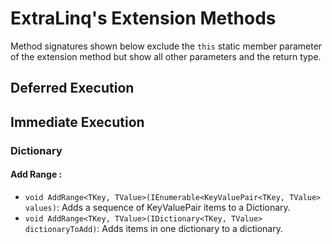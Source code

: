 # ExtraLinq's Extension Methods

Method signatures shown below exclude the ``this`` static member parameter of the extension method but show all other parameters and the return type.

## Deferred Execution


## Immediate Execution


### Dictionary

#### Add Range :
* ``void AddRange<TKey, TValue>(IEnumerable<KeyValuePair<TKey, TValue> values)``: Adds a sequence of KeyValuePair items to a Dictionary.
* ``void AddRange<TKey, TValue>(IDictionary<TKey, TValue> dictionaryToAdd)``: Adds items in one dictionary to a dictionary. 
